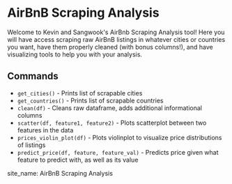 # AirBnB Scraping Analysis

Welcome to Kevin and Sangwook's AirBnb Scraping Analysis tool! Here you will have access scraping raw AirBnB listings in whatever cities or countries you want, have them properly cleaned (with bonus columns!), and have visualizing tools to help you with your analysis.

## Commands

* `get_cities()` - Prints list of scrapable cities
* `get_countries()` - Prints list of scrapable countries
* `clean(df)` - Cleans raw dataframe, adds additional informational columns
* `scatter(df, feature1, feature2)` - Plots scatterplot between two features in the data
* `prices_violin_plot(df)` - Plots violinplot to visualize price distributions of listings
* `predict_price(df, feature, feature_val)` - Predicts price given what feature to predict with, as well as its value


site_name: AirBnB Scraping Analysis

